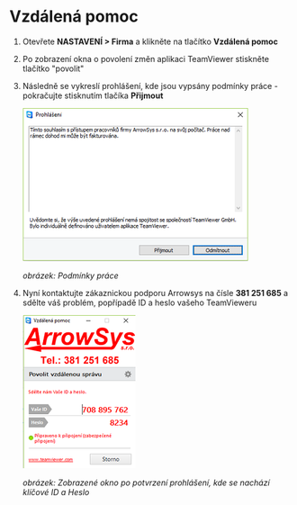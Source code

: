 # Vzdálená pomoc

1. Otevřete **NASTAVENÍ > Firma** a klikněte na tlačítko **Vzdálená pomoc**
2. Po zobrazení okna o povolení změn aplikaci TeamViewer stiskněte tlačítko "povolit"
3. Následně se vykreslí prohlášení, kde jsou vypsány podmínky práce - pokračujte stisknutím tlačíka **Přijmout**

   ![](img/support1.png)
   
   *obrázek: Podmínky práce* 

4. Nyní kontaktujte zákaznickou podporu Arrowsys na čísle **381 251 685** a sdělte váš problém, popřípadě ID a heslo vašeho TeamVieweru

   ![](img/support2.png)

   *obrázek: Zobrazené okno po potvrzení prohlášení, kde se nachází klíčové ID a Heslo* 
